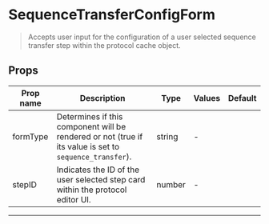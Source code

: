 # SequenceTransferConfigForm

> Accepts user input for the configuration of a user selected sequence transfer step within the protocol cache object.

## Props

| Prop name | Description                                                                                             | Type   | Values | Default |
| --------- | ------------------------------------------------------------------------------------------------------- | ------ | ------ | ------- |
| formType  | Determines if this component will be rendered or not (true if its value is set to `sequence_transfer`). | string | -      |         |
| stepID    | Indicates the ID of the user selected step card within the protocol editor UI.                          | number | -      |         |

---
